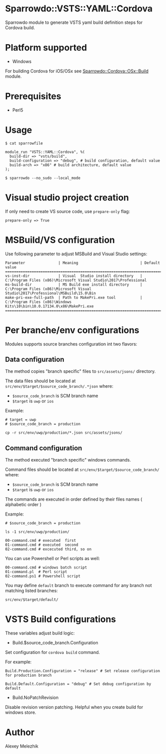 # Sparrowdo::VSTS::YAML::Cordova

Sparrowdo module to generate VSTS yaml build definition steps for Cordova build.

# Platform supported

* Windows

For building Cordova for iOS/OSx see [Sparrowdo::Cordova::OSx::Build](https://github.com/melezhik/sparrowdo-cordova-osx-build) module.

# Prerequisites

* Perl5

# Usage

    $ cat sparrowfile

    module_run "VSTS::YAML::Cordova", %( 
      build-dir => "vsts/build",
      build-configuration => "debug", # build configuration, default value  
      build-arch => "x86" # build architecture, default value  
    );

    $ sparrowdo --no_sudo --local_mode


# Visual studio project creation

If only need to create VS source code, use `prepare-only` flag:


    prepare-only => True


# MSBuild/VS configuration

Use following parameter to adjust MSBuild and Visual Studio settings:

    Parameter               | Meaning                            | Default value
    ===============================================================================================================================================
    vs-inst-dir             | Visual  Studio install directory   | C:\Program Files (x86)\Microsoft Visual Studio\2017\Professional
    ms-build-dir            | MS Build exe install directory     | C:\Program Files (x86)\Microsoft Visual Studio\2017\Professional\MSBuild\15.0\Bin
    make-pri-exe-full-path  | Path to MakePri.exe tool           | C:\Program Files (x86)\Windows Kits\10\bin\10.0.17134.0\x86\MakePri.exe
    ===============================================================================================================================================

# Per branche/env configurations

Modules supports source branches configuration int two flavors:

## Data configuration

The method copies "branch specific" files to `src/assets/jsons/` directory.

The data files should be located at `src/env/$target/$source_code_branch/.*json` where:

- `$source_code_branch` is SCM branch name
- `$target` is `uwp` or `ios`

Example:

    # target = uwp
    # $source_code_branch = production
    
    cp -r src/env/uwp/production/*.json src/assets/jsons/

## Command configuration

The method executed "branch specific" windows commands.

Command files should be located at `src/env/$target/$source_code_branch/` where:

- `$source_code_branch` is SCM branch name
- `$target` is `uwp` or `ios`

The commands are executed in order defined by their files names ( alphabetic order )

Example:

    # $source_code_branch = production
    
    ls -1 src/env/uwp/production/

    00-command.cmd # executed  first
    01-command.cmd # executed  second
    02-command.cmd # excecuted third, so on

You can use Powershell or Perl scripts as well:

    00-command.cmd # windows batch script 
    01-command.pl  # Perl script
    02-command.ps1 # Powershell script 

You may define `default` branch to execute command for any branch not matching listed branches:

    src/env/$target/default/

# VSTS Build configurations

These variables adjust build logic:

- Build.$source_code_branch.Configuration 

Set configuration for `cordova build` command.

For example:

    Build.Production.Configuration = "release" # Set release configuration for production branch 

    Build.Default.Configuration = "debug" # Set debug configuration by default

- Build.NoPatchRevision

Disable revision version patching. Helpful when you create build for windows store.


# Author

Alexey Melezhik
